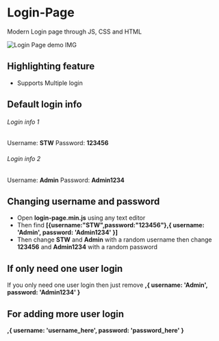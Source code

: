 # Login-Page
Modern Login page through JS, CSS and HTML
</hr>
<img alt='Login Page demo IMG' src='https://github.com/shivaes207/Login-Page/blob/main/login-page.png?raw=true'/>
</hr>

## Highlighting feature
* Supports Multiple login
## Default login info
###### Login info 1
Username: **STW**
Password: **123456**
###### Login info 2
Username: **Admin**
Password: **Admin1234**
## Changing username and password
* Open **login-page.min.js** using any text editor
* Then find **[{username:"STW",password:"123456"},{ username: 'Admin', password: 'Admin1234' }]**
* Then change **STW** and **Admin** with a random username then change **123456** and **Admin1234** with a random password
## If only need one user login
If you only need one user login then just remove **,{ username: 'Admin', password: 'Admin1234' }**
## For adding more user login
**,{ username: 'username_here', password: 'password_here' }**
